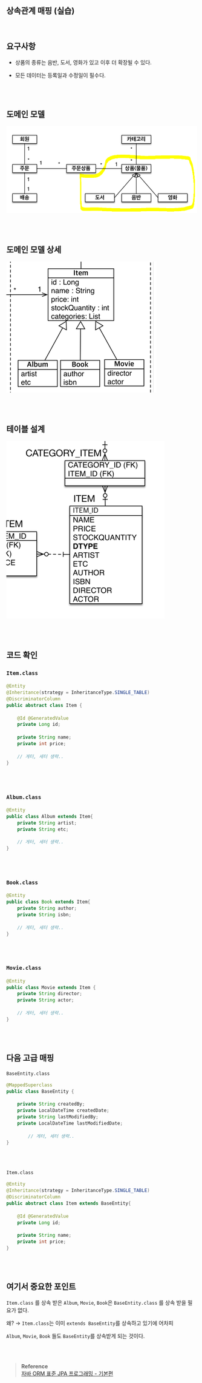 ## 상속관계 매핑 (실습)

<br/>

## 요구사항

- 상품의 종류는 음반, 도서, 영화가 있고 이후 더 확장될 수 있다.

- 모든 데이터는 등록일과 수정일이 필수다.

<br/><br/>

## 도메인 모델

![이미지](/programming/img/입문365.PNG)

<br/><br/>

## 도메인 모델 상세

![이미지](/programming/img/입문366.PNG)

<br/><br/>

## 테이블 설계

![이미지](/programming/img/입문367.PNG)

<br/><br/>

## 코드 확인

### `Item.class`

```java
@Entity
@Inheritance(strategy = InheritanceType.SINGLE_TABLE)
@DiscriminatorColumn
public abstract class Item {

    @Id @GeneratedValue
    private Long id;

    private String name;
    private int price;

    // 게터, 세터 생략..
}
```

<br/><br/>

### `Album.class`

```java
@Entity
public class Album extends Item{
    private String artist;
    private String etc;

    // 게터, 세터 생략..
}
```

<br/><br/>

### `Book.class`

```java
@Entity
public class Book extends Item{
    private String author;
    private String isbn;

    // 게터, 세터 생략..
}
```

<br/><br/>

### `Movie.class`

```java
@Entity
public class Movie extends Item {
    private String director;
    private String actor;

    // 게터, 세터 생략..
}
```

<br/><br/>

## 다음 고급 매핑

`BaseEntity.class`

```java
@MappedSuperclass
public class BaseEntity {

    private String createdBy;
    private LocalDateTime createdDate;
    private String lastModifiedBy;
    private LocalDateTime lastModifiedDate;

		// 게터, 세터 생략..
}
```

<br/><br/>

`Item.class`

```java
@Entity
@Inheritance(strategy = InheritanceType.SINGLE_TABLE)
@DiscriminatorColumn
public abstract class Item extends BaseEntity{

    @Id @GeneratedValue
    private Long id;

    private String name;
    private int price;
}
```

<br/><br/>

## 여기서 중요한 포인트

`Item.class` 를 상속 받은 `Album`, `Movie`, `Book`은 `BaseEntity.class` 를 상속 받을 필요가 없다.

왜? → `Item.class`는 이미 `extends BaseEntity`를 상속하고 있기에 어차피

`Album`, `Movie`, `Book` 들도 `BaseEntity`를 상속받게 되는 것이다.


<br/><br/>

>**Reference** <br/>[자바 ORM 표준 JPA 프로그래밍 - 기본편](https://www.inflearn.com/course/ORM-JPA-Basic)

